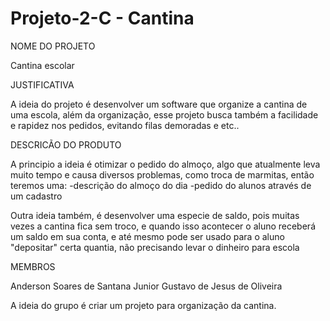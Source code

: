# Projeto-2-C - Cantina

NOME DO PROJETO

Cantina escolar

JUSTIFICATIVA

A ideia do projeto é desenvolver um software que organize a cantina de uma escola, além da organização, esse projeto busca também a facilidade e rapidez nos pedidos, 
evitando filas demoradas e etc..

DESCRICÃO DO PRODUTO

A principio a ideia é otimizar o pedido do almoço, algo que atualmente leva muito tempo e causa diversos problemas, como troca de marmitas, então teremos uma:
-descrição do almoço do dia
-pedido do alunos através de um cadastro

Outra ideia também, é desenvolver uma especie de saldo, pois muitas vezes a cantina fica sem troco, e quando isso acontecer o aluno receberá um saldo em sua conta, 
e até mesmo pode ser usado para o aluno "depositar" certa quantia, não precisando levar o dinheiro para escola

MEMBROS

Anderson Soares de Santana Junior
Gustavo de Jesus de Oliveira

A ideia do grupo é criar um projeto para organização da cantina.
